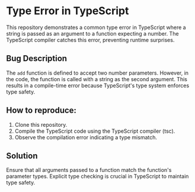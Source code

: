 # Type Error in TypeScript

This repository demonstrates a common type error in TypeScript where a string is passed as an argument to a function expecting a number.  The TypeScript compiler catches this error, preventing runtime surprises.

## Bug Description

The `add` function is defined to accept two number parameters. However, in the code, the function is called with a string as the second argument. This results in a compile-time error because TypeScript's type system enforces type safety.

## How to reproduce:

1. Clone this repository.
2. Compile the TypeScript code using the TypeScript compiler (tsc).
3. Observe the compilation error indicating a type mismatch.

## Solution

Ensure that all arguments passed to a function match the function's parameter types.  Explicit type checking is crucial in TypeScript to maintain type safety.